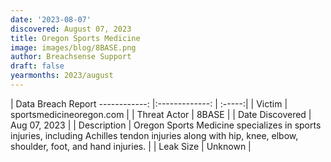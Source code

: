 ```yaml
---
date: '2023-08-07'
discovered: August 07, 2023
title: Oregon Sports Medicine
image: images/blog/8BASE.png
author: Breachsense Support
draft: false
yearmonths: 2023/august
---
```



| Data Breach Report
------------:     |:-------------:    | :-----:|
| Victim      | sportsmedicineoregon.com      | 
| Threat Actor      | 8BASE      | 
| Date Discovered      | Aug 07, 2023      | 
| Description      | Oregon Sports Medicine specializes in sports injuries, including Achilles tendon injuries along with hip, knee, elbow, shoulder, foot, and hand injuries.      | 
| Leak Size      | Unknown      | 

